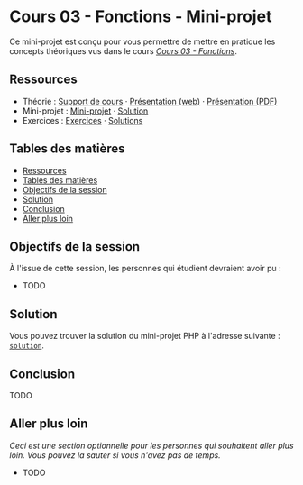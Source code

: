 # Cours 03 - Fonctions - Mini-projet

Ce mini-projet est conçu pour vous permettre de mettre en pratique les concepts
théoriques vus dans le cours _[Cours 03 - Fonctions](../01-theorie/README.md)_.

## Ressources

- Théorie : [Support de cours](./README.md) ·
  [Présentation (web)](https://heig-vd-progserv1-course.github.io/heig-vd-progserv1-course/03-fonctions/01-theorie/index.html)
  ·
  [Présentation (PDF)](https://heig-vd-progserv1-course.github.io/heig-vd-progserv1-course/03-fonctions/01-theorie/03-fonctions-presentation.pdf)
- Mini-projet : [Mini-projet](../02-mini-project/README.md) ·
  [Solution](../02-mini-project/solution/)
- Exercices : [Exercices](../03-exercices/README.md) ·
  [Solutions](../03-exercices/solutions/)

## Tables des matières

- [Ressources](#ressources)
- [Tables des matières](#tables-des-matières)
- [Objectifs de la session](#objectifs-de-la-session)
- [Solution](#solution)
- [Conclusion](#conclusion)
- [Aller plus loin](#aller-plus-loin)

## Objectifs de la session

À l'issue de cette session, les personnes qui étudient devraient avoir pu :

- TODO

## Solution

Vous pouvez trouver la solution du mini-projet PHP à l'adresse suivante :
[`solution`](./solution/).

## Conclusion

TODO

## Aller plus loin

_Ceci est une section optionnelle pour les personnes qui souhaitent aller plus
loin. Vous pouvez la sauter si vous n'avez pas de temps._

- TODO

[^example]: Example, [example.com](https://example.com/), 13 mars 2025
